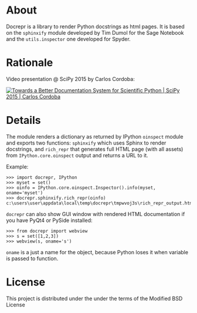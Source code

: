 # About

Docrepr is a library to render Python docstrings as html pages. It is based on
the `sphinxify` module developed by Tim Dumol for the Sage Notebook and the
`utils.inspector` one developed for Spyder.

# Rationale

Video presentation @ SciPy 2015 by Carlos Cordoba:

[![Towards a Better Documentation System for Scientific Python | SciPy 2015 | Carlos Cordoba ](http://img.youtube.com/vi/q0r7FsDZU9s/0.jpg)](http://www.youtube.com/watch?v=q0r7FsDZU9s)

# Details

The module renders a dictionary as returned by IPython `oinspect` module and
exports two functions: `sphinxify` which uses Sphinx to render docstrings,
and `rich_repr` that generates full HTML page (with all assets) from
`IPython.core.oinspect` output and returns a URL to it.

Example:

    >>> import docrepr, IPython
    >>> myset = set()
    >>> oinfo = IPython.core.oinspect.Inspector().info(myset, oname='myset')
    >>> docrepr.sphinxify.rich_repr(oinfo)
    c:\users\user\appdata\local\temp\docrepr\tmpwvoj3s\rich_repr_output.html

`docrepr` can also show GUI window with rendered HTML documentation if you
have PyQt4 or PySide installed:

    >>> from docrepr import webview
    >>> s = set([1,2,3])
    >>> webview(s, oname='s')

`oname` is a just a name for the object, because Python loses it when
variable is passed to function.

# License

This project is distributed under the under the terms of the Modified BSD
License

